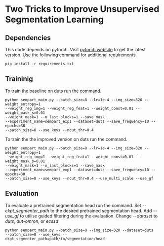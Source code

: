 # Two Tricks to Improve Unsupervised Segmentation Learning
## Dependencies
This code depends on pytorch. Visit [pytorch website](https://pytorch.org/get-started/locally/) to 
get the latest version. Use the following command for additional requirements

```
pip install -r requirements.txt
```

## Traininig
To train the baseline on duts run the command.
```
python sempart_main.py --batch_size=8 --lr=1e-4 --img_size=320 --weight_entropy=1 
--weight_reg_img=1 --weight_reg_feat=1 --weight_const=0.01 --weight_mask_s=0.01 
--weight_mask=1 --n_last_blocks=1 --save_mask 
--experiment_name=sempart_exp1 --dataset=duts --save_frequency=10 --epochs=30 
--patch_size=8 --use_keys --ncut_thr=0.4
```
To train the the improved version on duts run the command.
```
python sempart_main.py --batch_size=8 --lr=1e-4 --img_size=320 --weight_entropy=1 
--weight_reg_img=1 --weight_reg_feat=1 --weight_const=0.01 --weight_mask_s=0.01 
--weight_mask=1 --n_last_blocks=1 --save_mask 
--experiment_name=sempart_exp1 --dataset=duts --save_frequency=10 --epochs=30 
--patch_size=8 --use_keys --ncut_thr=0.4 --use_multi_scale --use_gf
```

## Evaluation
To evaluate a pretrained segmentation head run the command. Set *--ckpt_segmenter_path* to 
the desired pretrained segmentation head. Add *--use_gf* to utilise guided filtering during the evaluation.
Change *--dataset* to *duts*, *dut-omron*, or *ecssd*
```
python sempart_main.py --batch_size=8 --img_size=320 --dataset=duts 
--patch_size=8 --use_keys --ckpt_segmenter_path=path/to/segmentation/head
```
